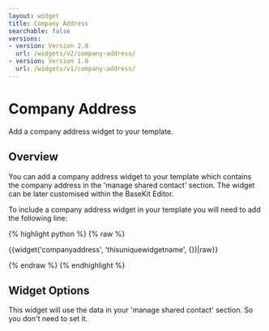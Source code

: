 ```yaml
---
layout: widget
title: Company Address
searchable: false
versions:
- version: Version 2.0
  url: /widgets/v2/company-address/
- version: Version 1.0
  url: /widgets/v1/company-address/
---
```


# Company Address

Add a company address widget to your template.

## Overview
You can add a company address widget to your template which contains the company address in the 'manage shared contact' section. The widget can be later customised within the BaseKit Editor.

To include a company address widget in your template you will need to add the following line:

{% highlight python %}
{% raw %}

{{widget('companyaddress', 'thisuniquewidgetname', {})|raw}}

{% endraw %}
{% endhighlight %}

## Widget Options

This widget will use the data in your 'manage shared contact' section. So you don't need to set it.
